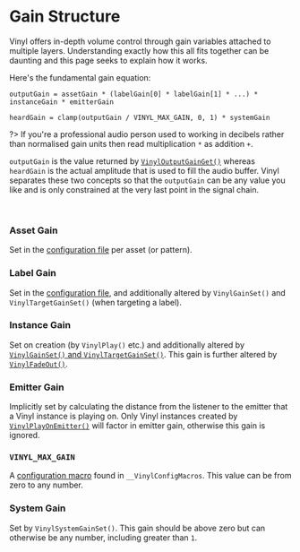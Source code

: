 # Gain Structure

Vinyl offers in-depth volume control through gain variables attached to multiple layers. Understanding exactly how this all fits together can be daunting and this page seeks to explain how it works.

Here's the fundamental gain equation:

```
outputGain = assetGain * (labelGain[0] * labelGain[1] * ...) * instanceGain * emitterGain

heardGain = clamp(outputGain / VINYL_MAX_GAIN, 0, 1) * systemGain
```

?> If you're a professional audio person used to working in decibels rather than normalised gain units then read multiplication `*` as addition `+`.

`outputGain` is the value returned by [`VinylOutputGainGet()`](Gain) whereas `heardGain` is the actual amplitude that is used to fill the audio buffer. Vinyl separates these two concepts so that the `outputGain` can be any value you like and is only constrained at the very last point in the signal chain.

&nbsp;

### Asset Gain

Set in the [configuration file](Configuration) per asset (or pattern).

### Label Gain

Set in the [configuration file](Configuration), and additionally altered by `VinylGainSet()` and `VinylTargetGainSet()` (when targeting a label).

### Instance Gain

Set on creation (by `VinylPlay()` etc.) and additionally altered by [`VinylGainSet()` and `VinylTargetGainSet()`](Gain). This gain is further altered by [`VinylFadeOut()`](Basics).

### Emitter Gain

Implicitly set by calculating the distance from the listener to the emitter that a Vinyl instance is playing on. Only Vinyl instances created by [`VinylPlayOnEmitter()`](Positional) will factor in emitter gain, otherwise this gain is ignored.

### `VINYL_MAX_GAIN`

A [configuration macro](Config-Macros) found in `__VinylConfigMacros`. This value can be from zero to any number.

### System Gain

Set by `VinylSystemGainSet()`. This gain should be above zero but can otherwise be any number, including greater than `1`.